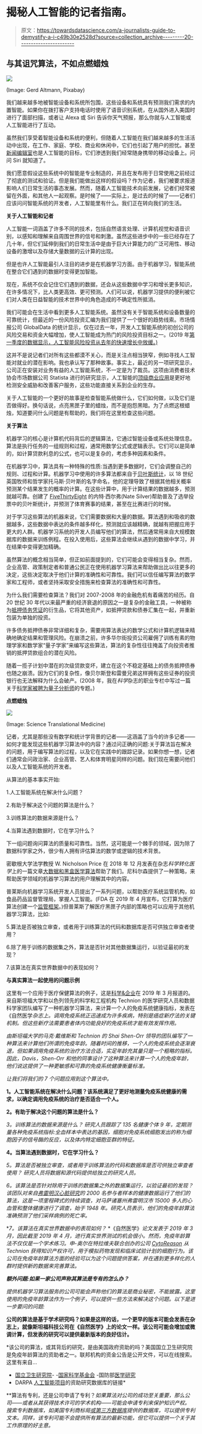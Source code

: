 # 揭秘人工智能的记者指南。

> 原文：<https://towardsdatascience.com/a-journalists-guide-to-demystify-a-i-c49b30e2528d?source=collection_archive---------20----------------------->

## 与其诅咒算法，不如点燃蜡烛

![](img/46e092b5339341fe817726cba005a21a.png)

(Image: Gerd Altmann, Pixabay)

我们越来越多地被智能设备和系统所包围，这些设备和系统具有预测我们需求的内置智能。如果你在拨打客户支持电话时使用了语音识别系统，在从国外进入美国时进行了面部扫描，或者让 Alexa 或 Siri 告诉你天气预报，那么你就与人工智能或人工智能进行了互动。

虽然我们享受着智能设备和系统的便利，但随着人工智能在我们越来越多的生活活动中出现，在工作、家庭、学校、商业和休闲中，它们也引起了用户的担忧。甚至[新闻编辑室](https://www.forbes.com/sites/nicolemartin1/2019/02/08/did-a-robot-write-this-how-ai-is-impacting-journalism/#68c817ed7795)也是人工智能的目标，它们渗透到我们经常随身携带的移动设备上。问问 Siri 就知道了。

我们愿意假设这些系统中的智能是专业制造的，并且在发布用于日常使用之前经过了彻底的测试和验证。但是我们能做出这样的假设吗？作为记者，我们被要求报道影响人们日常生活的事态发展。然而，随着人工智能技术向前发展，记者们经常被留在外面，和其他人一起观察。是时候了——实际上，是过去的时候了——记者们应该问问智能系统的开发者，人工智能里有什么。我们正在转向我们的生活。

**关于人工智能和记者**

人工智能一词涵盖了许多不同的技术，包括自然语言处理、计算机视觉和语音识别，以感知和理解来自周围世界的信号和刺激。虽然这些进步中的一些已经存在了几十年，但它们延伸到我们的日常生活中是由于巨大计算能力的广泛可用性、移动设备的激增以及存储大量数据的云计算的出现。

但是也许人工智能最引人注目的进步是在机器学习方面。由于机器学习，智能系统在整合它们遇到的数据时变得更加智能。

现在，系统不仅会记住它们遇到的数据，还会从这些数据中学习和增长更多知识，在许多情况下，比人类更高效、更可预测。人们可以说，机器学习提供的便利被它们对人类在日益智能的技术世界中的角色造成的不确定性所抵消。

我们可能会在生活中看到更多人工智能系统。虽然没有关于智能系统和设备数量的可靠统计，但最近的一份风险投资汇编为我们提供了一个很好的趋势线索。市场情报公司 GlobalData 的统计显示，仅在过去一年，开发人工智能系统的初创公司的风险交易和资金大幅增加，使人工智能成为热门的风险投资目标之一。(2019 年[第一季度的数据显示，人工智能风险投资从去年的快速增长中放缓。)](https://sciencebusiness.technewslit.com/?p=36442)

这并不是说记者们对所有这些都漠不关心，而是关注点相当狭窄，例如寻找人工智能对就业的潜在影响。我也承认写了那种故事。事实上，最近的另一项研究显示，公司正在安装对业务有益的人工智能系统，不一定是为了裁员。这项由消费者技术协会市场数据公司 Statista 进行的研究显示，人工智能的[顶级商业应用](https://sciencebusiness.technewslit.com/?p=36401)是更好地检测安全威胁和改善客户服务，这些功能直接关系到企业的生存。

关于人工智能的一个更好的故事是检查智能系统做什么，它们如何做，以及它们是否做得好。换句话说，点亮黑匣子里的蜡烛，而不是抱怨黑暗。为了点燃这根蜡烛，知道要问什么问题是有帮助的，我们将在这里检查这些问题。

**关于算法**

机器学习的核心是计算机代码背后的逻辑算法，它通过智能设备或系统处理信息。算法是执行任务的一组规则和过程，通常用数学公式或逻辑表示。它们可以是简单的，如计算贷款利息的公式，也可以是复杂的，考虑多种因素和条件。

在机器学习中，算法具有一种特殊的性质:当遇到更多数据时，它们会调整自己的规则、过程和计算。机器学习中使用的许多算法都来自于[贝叶斯统计](http://www.scholarpedia.org/article/Bayesian_statistics)，以 18 世纪英国牧师和哲学家托马斯·贝叶斯的名字命名，他的定理导致了根据其他相关概率预测某个结果发生的概率的计算。在这些计算中，用于计算结果的数据越多，预测就越可靠。创建了 [FiveThirtyEight](https://fivethirtyeight.com/) 的内特·西尔弗(Nate Silver)帮助普及了选举投票中的贝叶斯统计，并预测了体育赛事的结果，甚至在比赛进行的时候。

对于学习这些算法的机器来说，它们需要数据和大量的数据。算法遇到和吸收的数据越多，这些数据中表达的条件越多样化，预测就应该越精确，就越有把握应用于更大的人群。机器学习系统的开发人员编写他们的算法，然后通常用来自大规模数据库的数据来训练例程。在投入使用后，这些算法会继续从遇到的数据中学习，并在结果中变得更加精确。

虽然算法的概念相当简单，但正如前面提到的，它们可能会变得相当复杂。然而，企业高管、政策制定者和普通公民正在使用机器学习算法来帮助做出比以往更多的决定，这些决定取决于他们计算的准确性和可靠性。我们可以信任编写算法的数学家和工程师，或者坚持采取安全措施来检查算法的准确性和可靠性。

为什么我们需要检查算法？我们对 2007-2008 年的金融危机有着痛苦的经历。自 20 世纪 30 年代以来最严重的经济衰退的原因之一是复杂的金融工具，一种被称为[抵押债务凭证](https://www.investopedia.com/terms/c/cdo.asp)的衍生品，它将其他资产，如抵押贷款和债券汇集在一起，并重新包装为单独的投资。

许多债务抵押债券非常详细和复杂，需要用算法表达的数学公式和计算机逻辑来精确地确定结果和管理风险。在崩溃之前，许多华尔街投资公司雇佣了训练有素的物理学家和数学家“量子学家”来编写这些算法，算法的复杂性往往掩盖了向投资者推销的抵押贷款组合的潜在风险。

随着一揽子计划中潜在的次级贷款变坏，建立在这个不稳定基础上的债务抵押债券也随之崩溃。因为它们的复杂性，像贝尔斯登和雷曼兄弟这样拥有这些证券的投资银行也无法解释为什么会破产。(2008 年，我在*科学*杂志的职业专栏中写过一篇关于[科学家被聘为量子分析师](https://www.sciencemag.org/careers/2008/11/special-feature-scientists-financial-analysts)的专题。)

**点燃蜡烛**

![](img/97ad8d31fc176649ab2195fb3478cde3.png)

(Image: Science Translational Medicine)

记者，尤其是那些没有数学和统计学背景的记者——这涵盖了当今的许多记者——如何才能发现这些机器学习算法中的内容？通过问正确的问题:关于算法旨在解决的问题，用于编写算法的过程，以及它在实践中的跟踪记录。如果你想一想，记者们通常会问政治家、企业高管、艺人和体育明星同样的问题。我们现在需要问他们以及人工智能系统的开发者。

从算法的基本事实开始:

1.人工智能系统在解决什么问题？

2.有助于解决这个问题的算法是什么？

3.训练算法的数据来源是什么？

4.当算法遇到数据时，它在学习什么？

下一组问题询问算法的质量和可靠性。当然，这可能是一个棘手的领域，因为除了数据科学家之外，很少有人拥有评估算法的数学或逻辑的技术背景。

密歇根大学法学教授 W. Nicholson Price 在 2018 年 12 月发表在杂志*科学转化医学*上的一篇文章[大数据和黑盒医学算法](https://stm.sciencemag.org/content/10/471/eaao5333)帮助了我们。尼科尔森提供了一种策略，来帮助医学领域的机器学习算法的用户理解其中的内容。

普莱斯向机器学习系统开发人员提出了一系列问题，以帮助医疗系统监管机构，如食品药品监督管理局，掌握人工智能。(FDA 在 2019 年 4 月宣布，它打算为医疗算法创建一个[监管框架](https://www.fda.gov/NewsEvents/Newsroom/PressAnnouncements/ucm635083.htm)。)但普莱斯了解医疗黑匣子内部的策略也可以应用于其他机器学习算法，比如:

5.算法是否被独立审查，或者用于训练算法的代码和数据库是否可供独立审查者使用？

6.除了用于训练的数据集之外，算法是否针对其他数据集运行，以验证最初的发现？

7.该算法在真实世界数据中的表现如何？

**与真实算法一起使用的问题示例**

这里有一个应用于医疗保健算法的例子，这是[科学&企业](https://sciencebusiness.technewslit.com/?p=36213)在 2019 年 3 月报道的。来自斯坦福大学和以色列领先的科学和工程机构 Technion 的医学研究人员和数据科学家团队编写了一种机器学习算法，来计算一个人的免疫系统健康指标，发表在《自然医学[](https://www.nature.com/articles/s41591-019-0381-y)*杂志上。调用免疫系统正迅速成为许多疾病，特别是癌症新疗法的关键机制。但这些新疗法需要患者体内功能良好的免疫系统才能有效发挥作用。*

*由斯坦福大学的马克·戴维斯和 Technion 的 Shai Shen-Orr 领导的团队编写了一种算法来计算他们所谓的免疫年龄。随着时间的推移，一个人的免疫系统会逐渐衰退，但如果调用免疫系统的治疗方法合适，实足年龄充其量只是一个粗略的指标。因此，Davis，Shen-Orr 和他的同事设计了这种算法来计算一个人的免疫年龄，他们说这提供了一种更敏感和可靠的免疫系统健康衡量标准。*

*让我们将我们的 7 个问题应用到这个算法中。*

**1。人工智能系统在解决什么问题？该系统满足了更好地测量免疫系统健康的需求，以确定调用免疫系统的治疗是否适合一个人。**

**2。有助于解决这个问题的算法是什么？**

**3。训练算法的数据来源是什么？*
研究人员跟踪了 135 名健康个体 9 年，定期测量各种免疫系统指标:全血样本中表达的基因，细胞对免疫系统细胞发出的称为细胞因子的信号酶的反应，以及体内特定细胞亚群的特征。*

**4。当算法遇到数据时，它在学习什么？**

**5。算法是否被独立审查，或者用于训练算法的代码和数据库是否可供独立审查者使用？*
研究人员将数据和源代码提供给独立的研究人员。*

**6。该算法是否针对除用于训练的数据集之外的数据集运行，以验证最初的发现？*
该团队对来自[弗雷明汉心脏研究](https://www.framinghamheartstudy.org/fhs-about/)的 2000 名参与者样本的健康数据运行了他们的算法，这是一项里程碑式的持续调查，对马萨诸塞州弗雷明汉市 15000 多人的心血管和整体健康进行了调查，始于 1948 年。研究人员表示，他们的免疫年龄算法准确预测了他们采样病例的死亡率。*

**7。该算法在真实世界数据中的表现如何？*
*《自然医学》*论文发表于 2019 年 3 月，因此截至 2019 年 4 月，进行真实世界测试的机会很小。然而，免疫年龄算法不仅仅是一个学术练习。申-奥尔在特拉维夫联合创办的公司 [CytoReason](https://www.cytoreason.com/) 从 Technion 获得知识产权许可，用于模拟药物发现和临床试验计划的细胞行为。该公司在免疫年龄算法方面的经验可以为这个问题提供答案，并在遇到更多样化的人群时提供新的数据来完善算法。*

***额外问题:如果一家公司声称其算法是专有的怎么办？***

*提供机器学习算法服务的公司可能会声称他们的算法是商业秘密，不能披露。这里使用的免疫年龄算法作为一个例子，可以提供一些方法来解决这个问题。以下是进一步要问的问题:*

**公司的算法是基于学术研究吗？如果是这样的话，一个更早的版本可能会发表在杂志上，就像斯坦福科技公司在《自然医学》上的论文一样。该公司可能会增加或微调计算，但发表的研究可以提供最新版本的良好估计。**

*该公司的算法，或其背后的研究，是由美国政府资助的吗？美国国立卫生研究院是免疫年龄算法的资助者之一。联邦机构的资金公告是公开文件，可以在线搜索。这里有来自…
- [国立卫生研究院](https://projectreporter.nih.gov/reporter.cfm)-
-[国家科学基金会](https://www.nsf.gov/awardsearch/)
-国防部[医学研究](https://cdmrp.army.mil/search.aspx)
- DARPA [人工智能项目](https://www.darpa.mil/work-with-us/ai-next-campaign)的资助研究数据库的链接*

**算法有专利，还是公司申请了专利？*如果算法对公司的成功至关重要，那么公司——或者从其获得技术许可的学术机构——可能会申请专利来保护知识产权。搜索专利数据库，如美国专利商标局[或第三方数据库](http://patft.uspto.gov/netahtml/PTO/search-bool.html)提供的数据库，可以提供专利文本。同样，该专利可能不会提供所有算法的最新功能，但它可以提供一个关于其工作原理的好主意。*